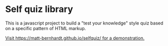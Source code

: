 # Self quiz library

This is a javascript project to build a "test your knowledge" style quiz based on a specific pattern of HTML markup.

[Visit https://matt-bernhardt.github.io/selfquiz/ for a demonstration.](https://matt-bernhardt.github.io/selfquiz/)
